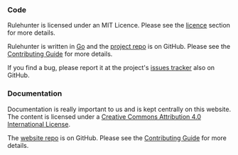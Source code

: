 ### Code
Rulehunter is licensed under an MIT Licence.  Please see the [licence](/docs/licence/) section for more details.

Rulehunter is written in [Go](https://golang.org) and the [project repo](https://github.com/vlifesystems/rulehunter) is on GitHub.  Please see the [Contributing Guide](https://github.com/vlifesystems/rulehunter/blob/master/CONTRIBUTING.md) for more details.

If you find a bug, please report it at the project's [issues tracker](https://github.com/vlifesystems/rulehunter/issues) also on GitHub.


### Documentation
Documentation is really important to us and is kept centrally on this website. The content is licensed under a [Creative Commons Attribution 4.0 International License](http://creativecommons.org/licenses/by/4.0/).


The [website repo](https://github.com/vlifesystems/rulehunter.com/) is on GitHub. Please see the [Contributing Guide](https://github.com/vlifesystems/rulehunter/blob/master/CONTRIBUTING.md#documentation) for more details.
